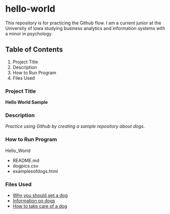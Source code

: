 # hello-world
This repository is for practicing the Github flow. 
I am a current junior at the University of Iowa studying business analytics and information systems with a minor in psychology. 

## Table of Contents
1. Project Title
2. Description
3. How to Run Program
4. Files Used


### Project Title
**Hello World Sample**

### Description
*Practice using Github by creating a sample repository about dogs.*

### How to Run Program
Hello_World
- README.md
- dogpics.csv
- examplesofdogs.html
  

### Files Used
- [Why you should get a dog](https://www.purewow.com/wellness/scientific-reasons-to-get-a-dog)
- [Information on dogs](https://www.britannica.com/animal/dog)
- [How to take care of a dog](https://bettervet.com/resources/pet-health-care/how-to-take-care-of-a-dog)
  
